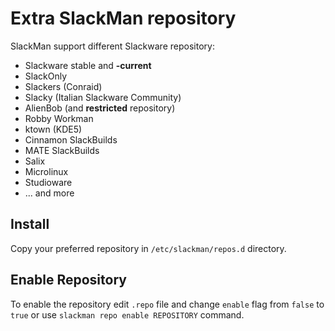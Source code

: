 # Extra SlackMan repository

SlackMan support different Slackware repository:

 - Slackware stable and **-current**
 - SlackOnly
 - Slackers (Conraid)
 - Slacky (Italian Slackware Community)
 - AlienBob (and **restricted** repository)
 - Robby Workman
 - ktown (KDE5)
 - Cinnamon SlackBuilds
 - MATE SlackBuilds
 - Salix
 - Microlinux
 - Studioware
 - ... and more

## Install

Copy your preferred repository in `/etc/slackman/repos.d` directory.

## Enable Repository

To enable the repository edit `.repo` file and change `enable` flag from `false`
to `true` or use `slackman repo enable REPOSITORY` command.
